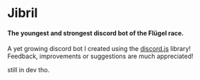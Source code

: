 # Jibril
#### The youngest and strongest discord bot of the Flügel race.

A yet growing discord bot I created using the [discord.js](https://github.com/discordjs/discord.js) library! <br>
Feedback, improvements or suggestions are much appreciated!

still in dev tho.
